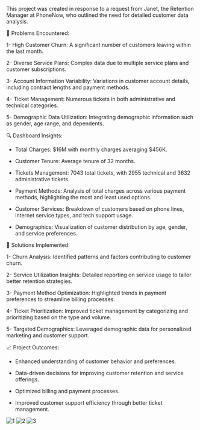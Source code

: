 
This project was created in response to a request from Janet, the Retention Manager at PhoneNow, who outlined the need for detailed customer data analysis.

📌 Problems Encountered:

1- High Customer Churn: A significant number of customers leaving within the last month.

2- Diverse Service Plans: Complex data due to multiple service plans and customer subscriptions.

3- Account Information Variability: Variations in customer account details, including contract lengths and payment methods.

4- Ticket Management: Numerous tickets in both administrative and technical categories.

5- Demographic Data Utilization: Integrating demographic information such as gender, age range, and dependents.

🔍 Dashboard Insights:

- Total Charges: $16M with monthly charges averaging $456K.

- Customer Tenure: Average tenure of 32 months.

- Tickets Management: 7043 total tickets, with 2955 technical and 3632 administrative tickets.

- Payment Methods: Analysis of total charges across various payment methods, highlighting the most and least used options.

- Customer Services: Breakdown of customers based on phone lines, internet service types, and tech support usage.

- Demographics: Visualization of customer distribution by age, gender, and service preferences.

🎯 Solutions Implemented:

1- Churn Analysis: Identified patterns and factors contributing to customer churn.

2- Service Utilization Insights: Detailed reporting on service usage to tailor better retention strategies.

3- Payment Method Optimization: Highlighted trends in payment preferences to streamline billing processes.

4- Ticket Prioritization: Improved ticket management by categorizing and prioritizing based on the type and volume.

5- Targeted Demographics: Leveraged demographic data for personalized marketing and customer support.

📈 Project Outcomes:

- Enhanced understanding of customer behavior and preferences.

- Data-driven decisions for improving customer retention and service offerings.

- Optimized billing and payment processes.

- Improved customer support efficiency through better ticket management.

![1](https://github.com/Garen4/Telecom-Dashboard_Data-analyst-PowerBi/assets/102977120/1c241392-e3a5-407a-a8d4-f82e09c4e774)
![2](https://github.com/Garen4/Telecom-Dashboard_Data-analyst-PowerBi/assets/102977120/d72d3b26-61d2-4e01-9c04-78033db22b2c)
![3](https://github.com/Garen4/Telecom-Dashboard_Data-analyst-PowerBi/assets/102977120/0197e0c6-5d5c-497e-b972-3a7796f44c68)
